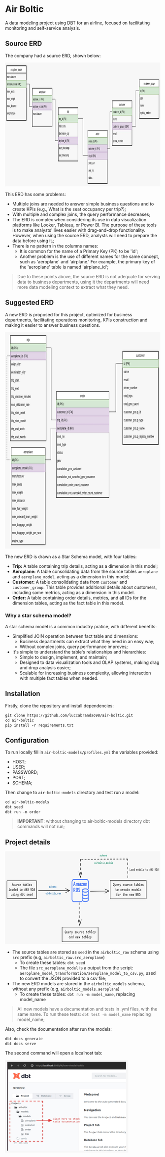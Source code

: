 # Air Boltic
A data modeling project using DBT for an airline, focused on facilitating monitoring and self-service analysis.

## Source ERD
The company had a source ERD, shown below:

<img src="jpg_files/source_erd.jpeg" width="1500" height="400">

This ERD has some problems:
- Multiple joins are needed to answer simple business questions and to create KPIs (e.g., What is the seat occupancy per trip?);
- With multiple and complex joins, the query performance decreases;
- The ERD is complex when considering its use in data visualization platforms like Looker, Tableau, or Power BI. The purpose of these tools is to make analysts' lives easier with drag-and-drop functionality. However, when using the source ERD, analysts will need to prepare the data before using it.;
- There is no pattern in the columns names:
    - It is common for the name of a Primary Key (PK) to be 'id';
    - Another problem is the use of different names for the same concept, such as 'aeroplane' and 'airplane.' For example, the primary key of the 'aeroplane' table is named 'airplane_id';

> Due to these points above, the source ERD is not adequate for serving data to business departments, using it the departments will need more data modeling context to extract what they need. 
 
## Suggested ERD
A new ERD is proposed for this project, optimized for business departments, facilitating operations monitoring, KPIs construction and making it easier to answer business questions.

<!-- ![image](jpg_files/suggested_erd.jpeg) -->
<img src="jpg_files/suggested_erd.jpeg" width="900" height="700">

The new ERD is drawn as a Star Schema model, with four tables:
- **Trip:** A table containing trip details, acting as a dimension in this model;
- **Aeroplane:** A table consolidating data from the source tables `aeroplane` and `aeroplane_model`, acting as a dimension in this model;
- **Customer:** A table consolidating data from `customer` and `customer_group`. This table provides additional details about customers, including some metrics, acting as a dimension in this model.
- **Order:** A table containing order details, metrics, and all IDs for the dimension tables, acting as the fact table in this model.

### Why a star schema model?
A star schema model is a common industry pratice, with different benefits:
- Simplified JOIN operation between fact table and dimensions:
    - Business departments can extract what they need in an easy way;
    - Without complex joins, query performance improves;
- It's simple to understand the table's relationships and hierarchies:
    - Simple to design, implement, and maintain;
    - Designed to data visualization tools and OLAP systems, making drag and drop analysis easier;
    - Scalable for increasing business complexity, allowing interaction with multiple fact tables when needed.

## Installation
Firstly, clone the repository and install dependencies:

```
git clone https://github.com/luccabrandao98/air-boltic.git
cd air-boltic
pip install -r requirements.txt
```

## Configuration
To run locally fill in `air-boltic-models/profiles.yml` the variables provided: 
- HOST;
- USER;
- PASSWORD;
- PORT;
- SCHEMA;

Then change to `air-boltic-models` directory and test run a model:
```
cd air-boltic-models
dbt seed
dbt run -m order
```
> **IMPORTANT**: without changing to air-boltic-models directory dbt commands will not run;

## Project details

<img src="jpg_files/project_structure.jpeg" width="700" height="300">

- The source tables are stored as `seed` in the `airboltic_raw` schema using `src` prefix (e.g, `airboltic_raw.src_aeroplane`)
    - To create these tables: `dbt seed`
    - The file `src_aeroplane_model` is a output from the script: `aeroplane_model_transformation/aeroplane_model_to_csv.py`, used to convert the JSON provided to a csv file;
- The new ERD models are stored in the `airboltic_models` schema, without any prefix (e.g, `airboltic_models.aeroplane`)
    - To create these tables: `dbt run -m model_name`, replacing model_name

> All new models have a documentation and tests in .yml files, with the same name. To run these tests: `dbt test -m model_name` replacing model_name;

Also, check the documentation after run the models:
```
dbt docs generate
dbt docs serve
```
The second command will open a localhost tab:

<img src="jpg_files/table_doc.jpeg" width="400" height="300">